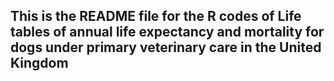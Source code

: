##  This is the README file for the R codes of Life tables of annual life expectancy and mortality for dogs under primary veterinary care in the United Kingdom
